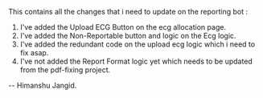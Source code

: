This contains all the changes that i need to update on the reporting bot :
1. I've added the Upload ECG Button on the ecg allocation page.
2. I've added the Non-Reportable button and logic on the Ecg logic.
3. I've added the redundant code on the upload ecg logic which i need to fix asap.
5. I've not added the Report Format logic yet which needs to be updated from the pdf-fixing project.

-- Himanshu Jangid.